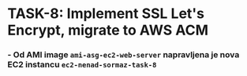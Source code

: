 # TASK-8: Implement SSL Let's Encrypt, migrate to AWS ACM  
   
### - Od AMI image `ami-asg-ec2-web-server` napravljena je nova EC2 instancu `ec2-nenad-sormaz-task-8`  


